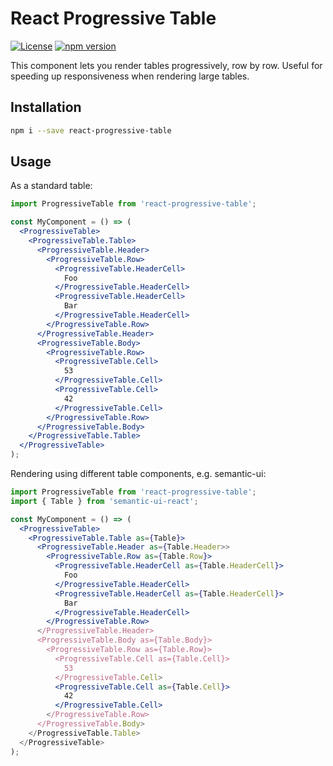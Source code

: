 # React Progressive Table

[![License](https://img.shields.io/badge/License-Apache%202.0-blue.svg)](https://opensource.org/licenses/Apache-2.0)
[![npm version](https://badge.fury.io/js/react-progressive-table.svg)](https://badge.fury.io/js/react-progressive-table)

This component lets you render tables progressively, row by row. Useful for speeding up responsiveness when rendering large tables.

## Installation

```sh
npm i --save react-progressive-table
```

## Usage

As a standard table:

```jsx
import ProgressiveTable from 'react-progressive-table';

const MyComponent = () => (
  <ProgressiveTable>
    <ProgressiveTable.Table>
      <ProgressiveTable.Header>
        <ProgressiveTable.Row>
          <ProgressiveTable.HeaderCell>
            Foo
          </ProgressiveTable.HeaderCell>
          <ProgressiveTable.HeaderCell>
            Bar
          </ProgressiveTable.HeaderCell>
        </ProgressiveTable.Row>
      </ProgressiveTable.Header>
      <ProgressiveTable.Body>
        <ProgressiveTable.Row>
          <ProgressiveTable.Cell>
            53
          </ProgressiveTable.Cell>
          <ProgressiveTable.Cell>
            42
          </ProgressiveTable.Cell>
        </ProgressiveTable.Row>
      </ProgressiveTable.Body>
    </ProgressiveTable.Table>
  </ProgressiveTable>
);
```

Rendering using different table components, e.g. semantic-ui:

```jsx
import ProgressiveTable from 'react-progressive-table';
import { Table } from 'semantic-ui-react';

const MyComponent = () => (
  <ProgressiveTable>
    <ProgressiveTable.Table as={Table}>
      <ProgressiveTable.Header as={Table.Header>>
        <ProgressiveTable.Row as={Table.Row}>
          <ProgressiveTable.HeaderCell as={Table.HeaderCell}>
            Foo
          </ProgressiveTable.HeaderCell>
          <ProgressiveTable.HeaderCell as={Table.HeaderCell}>
            Bar
          </ProgressiveTable.HeaderCell>
        </ProgressiveTable.Row>
      </ProgressiveTable.Header>
      <ProgressiveTable.Body as={Table.Body}>
        <ProgressiveTable.Row as={Table.Row}>
          <ProgressiveTable.Cell as={Table.Cell}>
            53
          </ProgressiveTable.Cell>
          <ProgressiveTable.Cell as={Table.Cell}>
            42
          </ProgressiveTable.Cell>
        </ProgressiveTable.Row>
      </ProgressiveTable.Body>
    </ProgressiveTable.Table>
  </ProgressiveTable>
);
```
